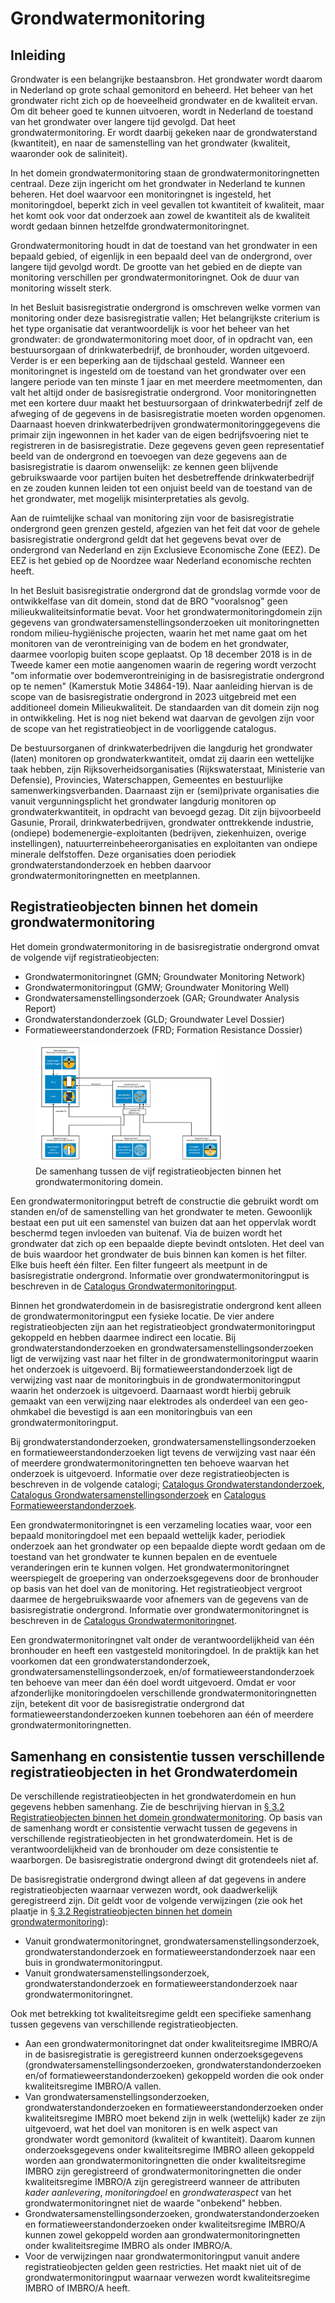 # Grondwatermonitoring

## Inleiding
Grondwater is een belangrijke bestaansbron. Het grondwater wordt daarom in Nederland op grote schaal gemonitord en beheerd. Het beheer van het grondwater richt zich op de hoeveelheid grondwater en de kwaliteit ervan. Om dit beheer goed te kunnen uitvoeren, wordt in Nederland de toestand van het grondwater over langere tijd gevolgd. Dat heet grondwatermonitoring. Er wordt daarbij gekeken naar de grondwaterstand (kwantiteit), en naar de samenstelling van het grondwater (kwaliteit, waaronder ook de saliniteit).

In het domein grondwatermonitoring staan de grondwatermonitoringnetten centraal. Deze zijn ingericht om het grondwater in Nederland te kunnen beheren. Het doel waarvoor een monitoringnet is ingesteld, het monitoringdoel, beperkt zich in veel gevallen tot kwantiteit of kwaliteit, maar het komt ook voor dat onderzoek aan zowel de kwantiteit als de kwaliteit wordt gedaan binnen hetzelfde grondwatermonitoringnet.

Grondwatermonitoring houdt in dat de toestand van het grondwater in een bepaald gebied, of eigenlijk in een bepaald deel van de ondergrond, over langere tijd gevolgd wordt. De grootte van het gebied en de diepte van monitoring verschillen per grondwatermonitoringnet. Ook de duur van monitoring wisselt sterk.

In het Besluit basisregistratie ondergrond is omschreven welke vormen van monitoring onder deze basisregistratie vallen; Het belangrijkste criterium is het type organisatie dat verantwoordelijk is voor het beheer van het grondwater: de grondwatermonitoring moet door, of in opdracht van, een bestuursorgaan of drinkwaterbedrijf, de bronhouder, worden uitgevoerd. Verder is er een beperking aan de tijdschaal gesteld. Wanneer een monitoringnet is ingesteld om de toestand van het grondwater over een langere periode van ten minste 1 jaar en met meerdere meetmomenten, dan valt het altijd onder de basisregistratie ondergrond. Voor monitoringnetten met een kortere duur maakt het bestuursorgaan of drinkwaterbedrijf zelf de afweging of de gegevens in de basisregistratie moeten worden opgenomen. Daarnaast hoeven drinkwaterbedrijven grondwatermonitoringgegevens die primair zijn ingewonnen in het kader van de eigen bedrijfsvoering niet te registreren in de basisregistratie. Deze gegevens geven geen representatief beeld van de ondergrond en toevoegen van deze gegevens aan de basisregistratie is daarom onwenselijk: ze kennen geen blijvende gebruikswaarde voor partijen buiten het desbetreffende drinkwaterbedrijf en ze zouden kunnen leiden tot een onjuist beeld van de toestand van de het grondwater, met mogelijk misinterpretaties als gevolg.

Aan de ruimtelijke schaal van monitoring zijn voor de basisregistratie ondergrond geen grenzen gesteld, afgezien van het feit dat voor de gehele basisregistratie ondergrond geldt dat het gegevens bevat over de ondergrond van Nederland en zijn Exclusieve Economische Zone (EEZ). De EEZ is het gebied op de Noordzee waar Nederland economische rechten heeft.

In het Besluit basisregistratie ondergrond dat de grondslag vormde voor de ontwikkelfase van dit domein, stond dat de BRO "vooralsnog" geen milieukwaliteitsinformatie bevat. Voor het grondwatermonitoringdomein zijn gegevens van grondwatersamenstellingsonderzoeken uit monitoringnetten rondom milieu-hygiënische projecten, waarin het met name gaat om het monitoren van de verontreiniging van de bodem en het grondwater, daarmee voorlopig buiten scope geplaatst. Op 18 december 2018 is in de Tweede kamer een motie aangenomen waarin de regering wordt verzocht "om informatie over bodemverontreiniging in de basisregistratie ondergrond op te nemen" (Kamerstuk Motie 34864-19). Naar aanleiding hiervan is de scope van de basisregistratie ondergrond in 2023 uitgebreid met een additioneel domein Milieukwaliteit. De standaarden van dit domein zijn nog in ontwikkeling. Het is nog niet bekend wat daarvan de gevolgen zijn voor de scope van het registratieobject in de voorliggende catalogus.

De bestuursorganen of drinkwaterbedrijven die langdurig het grondwater (laten) monitoren op grondwaterkwantiteit, omdat zij daarin een wettelijke taak hebben, zijn Rijksoverheidsorganisaties (Rijkswaterstaat, Ministerie van Defensie), Provincies, Waterschappen, Gemeentes en bestuurlijke samenwerkingsverbanden. Daarnaast zijn er (semi)private organisaties die vanuit vergunningsplicht het grondwater langdurig monitoren op grondwaterkwantiteit, in opdracht van bevoegd gezag. Dit zijn bijvoorbeeld Gasunie, Prorail, drinkwaterbedrijven, grondwater onttrekkende industrie, (ondiepe) bodemenergie-exploitanten (bedrijven, ziekenhuizen, overige instellingen), natuurterreinbeheerorganisaties en exploitanten van ondiepe minerale delfstoffen. Deze organisaties doen periodiek grondwaterstandonderzoek en hebben daarvoor grondwatermonitoringnetten en meetplannen.

## Registratieobjecten binnen het domein grondwatermonitoring
Het domein grondwatermonitoring in de basisregistratie ondergrond omvat de volgende vijf registratieobjecten:

* Grondwatermonitoringnet (GMN; Groundwater Monitoring Network)
* Grondwatermonitoringput (GMW; Groundwater Monitoring Well)
* Grondwatersamenstellingsonderzoek (GAR; Groundwater Analysis Report)
* Grondwaterstandonderzoek (GLD; Groundwater Level Dossier)
* Formatieweerstandonderzoek (FRD; Formation Resistance Dossier)

<figure>
	<!-- link to generic location of GitHub/BROprogramma -->
	<img src="https://github.com/BROprogramma/generiek/raw/gh-pages/gm/media/BRO_Registratieobjecten_Entiteitenschema + FRD.png" alt="Grondwaterdomein" width="300"/>
 	<figcaption>
 		De samenhang tussen de vijf registratieobjecten binnen het grondwatermonitoring domein.
  	</figcaption>
</figure>
  
Een grondwatermonitoringput betreft de constructie die gebruikt wordt om standen en/of de samenstelling van het grondwater te meten. Gewoonlijk bestaat een put uit een samenstel van buizen dat aan het oppervlak wordt beschermd tegen invloeden van buitenaf. Via de buizen wordt het grondwater dat zich op een bepaalde diepte bevindt ontsloten. Het deel van de buis waardoor het grondwater de buis binnen kan komen is het filter. Elke buis heeft één filter. Een filter fungeert als meetpunt in de basisregistratie ondergrond. Informatie over grondwatermonitoringput is beschreven in de <a href="https://docs.geostandaarden.nl/bro/gmw/" target="_blank">Catalogus Grondwatermonitoringput</a>.

Binnen het grondwaterdomein in de basisregistratie ondergrond kent alleen de grondwatermonitoringput een fysieke locatie. De vier andere registratieobjecten zijn aan het registratieobject grondwatermonitoringput gekoppeld en hebben daarmee indirect een locatie. Bij grondwaterstandonderzoeken en grondwatersamenstellingsonderzoeken ligt de verwijzing vast naar het filter in de grondwatermonitoringput waarin het onderzoek is uitgevoerd. Bij formatieweerstandonderzoek ligt de verwijzing vast naar de monitoringbuis in de grondwatermonitoringput waarin het onderzoek is uitgevoerd. Daarnaast wordt hierbij gebruik gemaakt van een verwijzing naar elektrodes als onderdeel van een geo-ohmkabel die bevestigd is aan een monitoringbuis van een grondwatermonitoringput.

Bij grondwaterstandonderzoeken, grondwatersamenstellingsonderzoeken en formatieweerstandonderzoeken ligt tevens de verwijzing vast naar één of meerdere grondwatermonitoringnetten ten behoeve waarvan het onderzoek is uitgevoerd. Informatie over deze registratieobjecten is beschreven in de volgende catalogi; <a href="https://docs.geostandaarden.nl/bro/gld/" target="_blank">Catalogus Grondwaterstandonderzoek</a>, <a href="https://docs.geostandaarden.nl/bro/gar/" target="_blank">Catalogus Grondwatersamenstellingsonderzoek</a> en <a href="https://docs.geostandaarden.nl/bro/FRD/" target="_blank">Catalogus Formatieweerstandonderzoek</a>.

Een grondwatermonitoringnet is een verzameling locaties waar, voor een bepaald monitoringdoel met een bepaald wettelijk kader, periodiek onderzoek aan het grondwater op een bepaalde diepte wordt gedaan om de toestand van het grondwater te kunnen bepalen en de eventuele veranderingen erin te kunnen volgen. Het grondwatermonitoringnet weerspiegelt de groepering van onderzoeksgegevens door de bronhouder op basis van het doel van de monitoring. Het registratieobject vergroot daarmee de hergebruikswaarde voor afnemers van de gegevens van de basisregistratie ondergrond. Informatie over grondwatermonitoringnet is beschreven in de <a href="https://docs.geostandaarden.nl/bro/gmn/" target="_blank">Catalogus Grondwatermonitoringnet</a>.

Een grondwatermonitoringnet valt onder de verantwoordelijkheid van één bronhouder en heeft een vastgesteld monitoringdoel. In de praktijk kan het voorkomen dat een grondwaterstandonderzoek, grondwatersamenstellingsonderzoek, en/of formatieweerstandonderzoek ten behoeve van meer dan één doel wordt uitgevoerd. Omdat er voor afzonderlijke monitoringdoelen verschillende grondwatermonitoringnetten zijn, betekent dit voor de basisregistratie ondergrond dat formatieweerstandonderzoeken kunnen toebehoren aan één of meerdere grondwatermonitoringnetten.

## Samenhang en consistentie tussen verschillende registratieobjecten in het Grondwaterdomein

De verschillende registratieobjecten in het grondwaterdomein en hun gegevens hebben samenhang. Zie de beschrijving hiervan in
[§ 3.2 Registratieobjecten binnen het domein grondwatermonitoring](#registratieobjecten-binnen-het-domein-grondwatermonitoring). Op basis van de samenhang wordt er consistentie verwacht tussen de gegevens in verschillende registratieobjecten in het grondwaterdomein. Het is de verantwoordelijkheid van de bronhouder om deze consistentie te waarborgen. De basisregistratie ondergrond dwingt dit grotendeels niet af.

De basisregistratie ondergrond dwingt alleen af dat gegevens in andere registratieobjecten waarnaar verwezen wordt, ook daadwerkelijk geregistreerd zijn. Dit geldt voor de volgende verwijzingen (zie ook het plaatje in [§ 3.2 Registratieobjecten binnen het domein grondwatermonitoring](#registratieobjecten-binnen-het-domein-grondwatermonitoring)):

* Vanuit grondwatermonitoringnet, grondwatersamenstellingsonderzoek, grondwaterstandonderzoek en formatieweerstandonderzoek naar een buis in grondwatermonitoringput.
* Vanuit grondwatersamenstellingsonderzoek, grondwaterstandonderzoek en formatieweerstandonderzoek naar grondwatermonitoringnet.

Ook met betrekking tot kwaliteitsregime geldt een specifieke samenhang tussen gegevens van verschillende registratieobjecten.

* Aan een grondwatermonitoringnet dat onder kwaliteitsregime IMBRO/A in de basisregistratie is geregistreerd kunnen onderzoeksgegevens (grondwatersamenstellingsonderzoeken, grondwaterstandonderzoeken en/of formatieweerstandonderzoeken) gekoppeld worden die ook onder kwaliteitsregime IMBRO/A vallen.
* Van grondwatersamenstellingsonderzoeken, grondwaterstandonderzoeken en formatieweerstandonderzoeken onder kwaliteitsregime IMBRO moet bekend zijn in welk (wettelijk) kader ze zijn uitgevoerd, wat het doel van monitoren is en welk aspect van grondwater wordt gemonitord (kwaliteit of kwantiteit). Daarom kunnen onderzoeksgegevens onder kwaliteitsregime IMBRO alleen gekoppeld worden aan grondwatermonitoringnetten die onder kwaliteitsregime IMBRO zijn geregistreerd of grondwatermonitoringnetten die onder kwaliteitsregime IMBRO/A zijn geregistreerd wanneer de attributen *kader aanlevering*, *monitoringdoel* en *grondwateraspect* van het   grondwatermonitoringnet niet de waarde "onbekend" hebben.
* Grondwatersamenstellingsonderzoeken, grondwaterstandonderzoeken en formatieweerstandonderzoeken onder kwaliteitsregime IMBRO/A kunnen zowel gekoppeld worden aan grondwatermonitoringnetten onder kwaliteitsregime IMBRO als onder IMBRO/A.
* Voor de verwijzingen naar grondwatermonitoringput vanuit andere registratieobjecten gelden geen restricties. Het maakt niet uit of de grondwatermonitoringput waarnaar verwezen wordt kwaliteitsregime IMBRO of IMBRO/A heeft.
